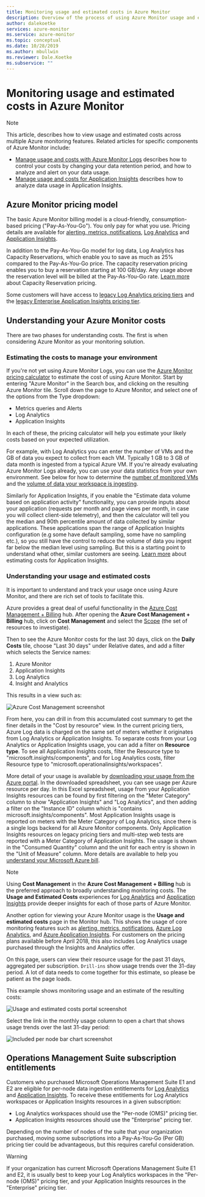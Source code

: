```yaml
---
title: Monitoring usage and estimated costs in Azure Monitor
description: Overview of the process of using Azure Monitor usage and estimated costs page
author: dalekoetke
services: azure-monitor
ms.service: azure-monitor
ms.topic: conceptual
ms.date: 10/28/2019
ms.author: mbullwin
ms.reviewer: Dale.Koetke
ms.subservice: ""
---
```

# Monitoring usage and estimated costs in Azure Monitor

> [!NOTE]
> This article, describes how to view usage and estimated costs across multiple Azure monitoring features. Related articles for specific components of Azure Monitor include:
> - [Manage usage and costs with Azure Monitor Logs](manage-cost-storage.md) describes how to control your costs by changing your data retention period, and how to analyze and alert on your data usage.
> - [Manage usage and costs for Application Insights](../../azure-monitor/app/pricing.md) describes how to analyze data usage in Application Insights.

## Azure Monitor pricing model

The basic Azure Monitor billing model is a cloud-friendly, consumption-based pricing ("Pay-As-You-Go"). You only pay for what you use. Pricing details are available for [alerting, metrics, notifications](https://azure.microsoft.com/pricing/details/monitor/), [Log Analytics](https://azure.microsoft.com/pricing/details/log-analytics/) and [Application Insights](https://azure.microsoft.com/pricing/details/application-insights/). 

In addition to the Pay-As-You-Go model for log data, Log Analytics has Capacity Reservations, which enable you to save as much as 25% compared to the Pay-As-You-Go price. The capacity reservation pricing enables you to buy a reservation starting at 100 GB/day. Any usage above the reservation level will be billed at the Pay-As-You-Go rate. [Learn more](https://azure.microsoft.com/pricing/details/monitor/) about Capacity Reservation pricing.

Some customers will have access to [legacy Log Analytics pricing tiers](https://docs.microsoft.com/azure/azure-monitor/platform/manage-cost-storage#legacy-pricing-tiers) and the [legacy Enterprise Application Insights pricing tier](https://docs.microsoft.com/azure/azure-monitor/app/pricing#legacy-enterprise-per-node-pricing-tier). 

## Understanding your Azure Monitor costs

There are two phases for understanding costs. The first is when considering Azure Monitor as your monitoring solution. 

### Estimating the costs to manage your environment

If you're not yet using Azure Monitor Logs, you can use the [Azure Monitor pricing calculator](https://azure.microsoft.com/pricing/calculator/?service=monitor) to estimate the cost of using Azure Monitor. Start by entering "Azure Monitor" in the Search box, and clicking on the resulting Azure Monitor tile. Scroll down the page to Azure Monitor, and select one of the options from the Type dropdown:

- Metrics queries and Alerts  
- Log Analytics
- Application Insights

In each of these, the pricing calculator will help you estimate your likely costs based on your expected utilization.

For example, with Log Analytics you can enter the number of VMs and the GB of data you expect to collect from each VM. Typically 1 GB to 3 GB of data month is ingested from a typical Azure VM. If you're already evaluating Azure Monitor Logs already, you can use your data statistics from your own environment. See below for how to determine the [number of monitored VMs](https://docs.microsoft.com/azure/azure-monitor/platform/manage-cost-storage#understanding-nodes-sending-data) and the [volume of data your workspace is ingesting](https://docs.microsoft.com/azure/azure-monitor/platform/manage-cost-storage#understanding-ingested-data-volume).

Similarly for Application Insights, if you enable the "Estimate data volume based on application activity" functionality, you can provide inputs about your application (requests per month and page views per month, in case you will collect client-side telemetry), and then the calculator will tell you the median and 90th percentile amount of data collected by similar applications. These applications span the range of Application Insights configuration (e.g some have default sampling, some have no sampling etc.), so you still have the control to reduce the volume of data you ingest far below the median level using sampling. But this is a starting point to understand what other, similar customers are seeing. [Learn more](https://docs.microsoft.com/azure/azure-monitor/app/pricing#estimating-the-costs-to-manage-your-application) about estimating costs for Application Insights.

### Understanding your usage and estimated costs

It is important to understand and track your usage once using Azure Monitor, and there are rich set of tools to facilitate this. 

Azure provides a great deal of useful functionality in the [Azure Cost Management + Billing](https://docs.microsoft.com/azure/cost-management/quick-acm-cost-analysis?toc=/azure/billing/TOC.json) hub. After opening the **Azure Cost Management + Billing** hub, click on **Cost Management** and select the [Scope](https://docs.microsoft.com/azure/cost-management/understand-work-scopes) (the set of resources to investigate). 

Then to see the Azure Monitor costs for the last 30 days, click on the **Daily Costs** tile, choose "Last 30 days" under Relative dates, and add a filter which selects the Service names:

1. Azure Monitor
2. Application Insights
3. Log Analytics
4. Insight and Analytics

This results in a view such as:

![Azure Cost Management screenshot](./media/usage-estimated-costs/010.png)

From here, you can drill in from this accumulated cost summary to get the finer details in the "Cost by resource" view. In the current pricing tiers, Azure Log data is charged on the same set of meters whether it originates from Log Analytics or Application Insights. To separate costs from your Log Analytics or Application Insights usage, you can add a filter on **Resource type**. To see all Application Insights costs, filter the Resource type to "microsoft.insights/components", and for Log Analytics costs, filter Resource type to "microsoft.operationalinsights/workspaces". 

More detail of your usage is available by [downloading your usage from the Azure portal](https://docs.microsoft.com/azure/billing/billing-download-azure-invoice-daily-usage-date#download-usage-in-azure-portal). 
In the downloaded spreadsheet, you can see usage per Azure resource per day. In this Excel spreadsheet, usage from your Application Insights resources can be found by first filtering on the "Meter Category" column to show "Application Insights" and "Log Analytics", and then adding a filter on the "Instance ID" column which is "contains microsoft.insights/components".  Most Application Insights usage is reported on meters with the Meter Category of Log Analytics, since there is a single logs backend for all Azure Monitor components.  Only Application Insights resources on legacy pricing tiers and multi-step web tests are reported with a Meter Category of Application Insights.  The usage is shown in the "Consumed Quantity" column and the unit for each entry is shown in the "Unit of Measure" column.  More details are available to help you [understand your Microsoft Azure bill](https://docs.microsoft.com/azure/billing/billing-understand-your-bill). 

> [!NOTE]
> Using **Cost Management** in the **Azure Cost Management + Billing** hub is the preferred approach to broadly understanding monitoring costs.  The **Usage and Estimated Costs** experiences for [Log Analytics](https://docs.microsoft.com/azure/azure-monitor/platform/manage-cost-storage#understand-your-usage-and-estimate-costs)  and [Application Insights](https://docs.microsoft.com/azure/azure-monitor/app/pricing#understand-your-usage-and-estimate-costs) provide deeper insights for each of those parts of Azure Monitor.

Another option for viewing your Azure Monitor usage is the **Usage and estimated costs** page in the Monitor hub. This shows the usage of core monitoring features such as [alerting, metrics, notifications](https://azure.microsoft.com/pricing/details/monitor/), [Azure Log Analytics](https://azure.microsoft.com/pricing/details/log-analytics/), and [Azure Application Insights](https://azure.microsoft.com/pricing/details/application-insights/). For customers on the pricing plans available before April 2018, this also includes Log Analytics usage purchased through the Insights and Analytics offer.

On this page, users can view their resource usage for the past 31 days, aggregated per subscription. `Drill-ins` show usage trends over the 31-day period. A lot of data needs to come together for this estimate, so please be patient as the page loads.

This example shows monitoring usage and an estimate of the resulting costs:

![Usage and estimated costs portal screenshot](./media/usage-estimated-costs/001.png)

Select the link in the monthly usage column to open a chart that shows usage trends over the last 31-day period: 

![Included per node bar chart screenshot](./media/usage-estimated-costs/002.png)

## Operations Management Suite subscription entitlements

Customers who purchased Microsoft Operations Management Suite E1 and E2 are eligible for per-node data ingestion entitlements for [Log Analytics](https://www.microsoft.com/cloud-platform/operations-management-suite) and [Application Insights](https://docs.microsoft.com/azure/application-insights/app-insights-pricing). To receive these entitlements for Log Analytics workspaces or Application Insights resources in a given subscription: 

- Log Analytics workspaces should use the "Per-node (OMS)" pricing tier.
- Application Insights resources should use the "Enterprise" pricing tier.

Depending on the number of nodes of the suite that your organization purchased, moving some subscriptions into a Pay-As-You-Go (Per GB) pricing tier could be advantageous, but this requires careful consideration.

> [!WARNING]
> If your organization has current Microsoft Operations Management Suite E1 and E2, it is usually best to keep your Log Analytics workspaces in the "Per-node (OMS)" pricing tier, and your Application Insights resources in the "Enterprise" pricing tier. 
>
